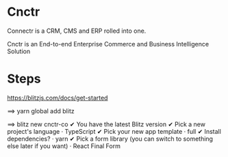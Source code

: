 # Cnctr 

Connectr is a CRM, CMS and ERP rolled into one.

Cnctr is an  End-to-end Enterprise Commerce and Business Intelligence Solution

# Steps

https://blitzjs.com/docs/get-started

==> yarn global add blitz

==> blitz new cnctr-co
✔ You have the latest Blitz version
✔ Pick a new project's language · TypeScript
✔ Pick your new app template · full
✔ Install dependencies? · yarn
✔ Pick a form library (you can switch to something else later if you want) · React Final Form

